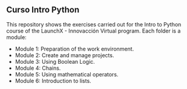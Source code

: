 ## Curso Intro Python
This repository shows the exercises carried out for the Intro to Python course of the LaunchX - Innovacción Virtual program.
Each folder is a module:
* Module 1: Preparation of the work environment.
* Module 2: Create and manage projects.
* Module 3: Using Boolean Logic.
* Module 4: Chains.
* Module 5: Using mathematical operators.
* Module 6: Introduction to lists.
